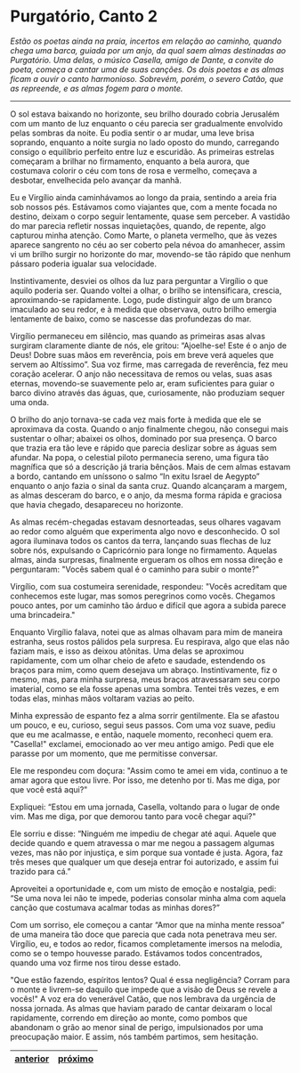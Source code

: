 # Purgatório, Canto 2

_Estão os poetas ainda na praia, incertos em relação ao caminho, quando chega uma barca, guiada por um anjo, da qual saem almas destinadas ao Purgatório. Uma delas, o músico Casella, amigo de Dante, a convite do poeta, começa a cantar uma de suas canções. Os dois poetas e as almas ficam a ouvir o canto harmonioso. Sobrevém, porém, o severo Catão, que as repreende, e as almas fogem para o monte._

---

O sol estava baixando no horizonte, seu brilho dourado cobria Jerusalém com um manto de luz enquanto o céu parecia ser gradualmente envolvido pelas sombras da noite. Eu podia sentir o ar mudar, uma leve brisa soprando, enquanto a noite surgia no lado oposto do mundo, carregando consigo o equilíbrio perfeito entre luz e escuridão. As primeiras estrelas começaram a brilhar no firmamento, enquanto a bela aurora, que costumava colorir o céu com tons de rosa e vermelho, começava a desbotar, envelhecida pelo avançar da manhã.

Eu e Virgílio ainda caminhávamos ao longo da praia, sentindo a areia fria sob nossos pés. Estávamos como viajantes que, com a mente focada no destino, deixam o corpo seguir lentamente, quase sem perceber. A vastidão do mar parecia refletir nossas inquietações, quando, de repente, algo capturou minha atenção. Como Marte, o planeta vermelho, que às vezes aparece sangrento no céu ao ser coberto pela névoa do amanhecer, assim vi um brilho surgir no horizonte do mar, movendo-se tão rápido que nenhum pássaro poderia igualar sua velocidade.

Instintivamente, desviei os olhos da luz para perguntar a Virgílio o que aquilo poderia ser. Quando voltei a olhar, o brilho se intensificara, crescia, aproximando-se rapidamente. Logo, pude distinguir algo de um branco imaculado ao seu redor, e à medida que observava, outro brilho emergia lentamente de baixo, como se nascesse das profundezas do mar.

Virgílio permaneceu em silêncio, mas quando as primeiras asas alvas surgiram claramente diante de nós, ele gritou: “Ajoelhe-se! Este é o anjo de Deus! Dobre suas mãos em reverência, pois em breve verá aqueles que servem ao Altíssimo”. Sua voz firme, mas carregada de reverência, fez meu coração acelerar. O anjo não necessitava de remos ou velas, suas asas eternas, movendo-se suavemente pelo ar, eram suficientes para guiar o barco divino através das águas, que, curiosamente, não produziam sequer uma onda.

O brilho do anjo tornava-se cada vez mais forte à medida que ele se aproximava da costa. Quando o anjo finalmente chegou, não consegui mais sustentar o olhar; abaixei os olhos, dominado por sua presença. O barco que trazia era tão leve e rápido que parecia deslizar sobre as águas sem afundar. Na popa, o celestial piloto permanecia sereno, uma figura tão magnífica que só a descrição já traria bênçãos. Mais de cem almas estavam a bordo, cantando em uníssono o salmo “In exitu Israel de Aegypto” enquanto o anjo fazia o sinal da santa cruz. Quando alcançaram a margem, as almas desceram do barco, e o anjo, da mesma forma rápida e graciosa que havia chegado, desapareceu no horizonte.

As almas recém-chegadas estavam desnorteadas, seus olhares vagavam ao redor como alguém que experimenta algo novo e desconhecido. O sol agora iluminava todos os cantos da terra, lançando suas flechas de luz sobre nós, expulsando o Capricórnio para longe no firmamento. Aquelas almas, ainda surpresas, finalmente ergueram os olhos em nossa direção e perguntaram: "Vocês sabem qual é o caminho para subir o monte?"

Virgílio, com sua costumeira serenidade, respondeu: "Vocês acreditam que conhecemos este lugar, mas somos peregrinos como vocês. Chegamos pouco antes, por um caminho tão árduo e difícil que agora a subida parece uma brincadeira."

Enquanto Virgílio falava, notei que as almas olhavam para mim de maneira estranha, seus rostos pálidos pela surpresa. Eu respirava, algo que elas não faziam mais, e isso as deixou atônitas. Uma delas se aproximou rapidamente, com um olhar cheio de afeto e saudade, estendendo os braços para mim, como quem desejava um abraço. Instintivamente, fiz o mesmo, mas, para minha surpresa, meus braços atravessaram seu corpo imaterial, como se ela fosse apenas uma sombra. Tentei três vezes, e em todas elas, minhas mãos voltaram vazias ao peito.

Minha expressão de espanto fez a alma sorrir gentilmente. Ela se afastou um pouco, e eu, curioso, segui seus passos. Com uma voz suave, pediu que eu me acalmasse, e então, naquele momento, reconheci quem era. "Casella!" exclamei, emocionado ao ver meu antigo amigo. Pedi que ele parasse por um momento, que me permitisse conversar.

Ele me respondeu com doçura: "Assim como te amei em vida, continuo a te amar agora que estou livre. Por isso, me detenho por ti. Mas me diga, por que você está aqui?"

Expliquei: “Estou em uma jornada, Casella, voltando para o lugar de onde vim. Mas me diga, por que demorou tanto para você chegar aqui?"

Ele sorriu e disse: “Ninguém me impediu de chegar até aqui. Aquele que decide quando e quem atravessa o mar me negou a passagem algumas vezes, mas não por injustiça, e sim porque sua vontade é justa. Agora, faz três meses que qualquer um que deseja entrar foi autorizado, e assim fui trazido para cá.”

Aproveitei a oportunidade e, com um misto de emoção e nostalgia, pedi: “Se uma nova lei não te impede, poderias consolar minha alma com aquela canção que costumava acalmar todas as minhas dores?”

Com um sorriso, ele começou a cantar “Amor que na minha mente ressoa” de uma maneira tão doce que parecia que cada nota penetrava meu ser. Virgílio, eu, e todos ao redor, ficamos completamente imersos na melodia, como se o tempo houvesse parado. Estávamos todos concentrados, quando uma voz firme nos tirou desse estado.

"Que estão fazendo, espíritos lentos? Qual é essa negligência? Corram para o monte e livrem-se daquilo que impede que a visão de Deus se revele a vocês!" A voz era do venerável Catão, que nos lembrava da urgência de nossa jornada. As almas que haviam parado de cantar deixaram o local rapidamente, correndo em direção ao monte, como pombos que abandonam o grão ao menor sinal de perigo, impulsionados por uma preocupação maior. E assim, nós também partimos, sem hesitação.

| [anterior](/b_purgatorio/1/README.md) | [próximo](/b_purgatorio/3/README.md) |
|----------|---------|